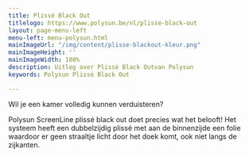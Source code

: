 ```yaml
---
title: Plissé Black Out
titlelogo: https://www.polysun.be/nl/plisse-black-out
layout: page-menu-left
menu-left: menu-polysun.html
mainImageUrl: "/img/content/plisse-blackout-kleur.png"
mainImageHeight: ''
mainImageWidth: 100%
description: Uitleg over Plissé Black Outvan Polysun
keywords: Polysun Plissé Black Out

---
```

Wil je een kamer volledig kunnen verduisteren? 

Polysun ScreenLine plissé black out doet precies wat het belooft! Het systeem heeft een dubbelzijdig plissé met aan de binnenzijde een folie waardoor er geen straaltje licht door het doek komt, ook niet langs de zijkanten.